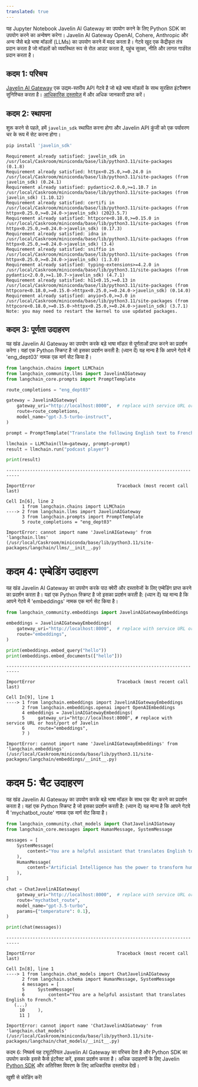 ```yaml
---
translated: true
---
```


यह Jupyter Notebook Javelin AI Gateway का उपयोग करने के लिए Python SDK का उपयोग करने का अन्वेषण करेगा।
Javelin AI Gateway OpenAI, Cohere, Anthropic और अन्य जैसे बड़े भाषा मॉडलों (LLMs) का उपयोग करने में मदद करता है।
गेटवे खुद एक केंद्रीकृत तंत्र प्रदान करता है जो मॉडलों को व्यवस्थित रूप से रोल आउट करता है, पहुंच सुरक्षा, नीति और लागत गार्डरेल प्रदान करता है।

## कदम 1: परिचय

[Javelin AI Gateway](https://www.getjavelin.io) एक उद्यम-स्तरीय API गेटवे है जो बड़े भाषा मॉडलों के साथ सुरक्षित इंटरैक्शन सुनिश्चित करता है। [आधिकारिक दस्तावेज़](https://docs.getjavelin.io) में और अधिक जानकारी प्राप्त करें।

## कदम 2: स्थापना

शुरू करने से पहले, हमें `javelin_sdk` स्थापित करना होगा और Javelin API कुंजी को एक पर्यावरण चर के रूप में सेट करना होगा।

```python
pip install 'javelin_sdk'
```

```output
Requirement already satisfied: javelin_sdk in /usr/local/Caskroom/miniconda/base/lib/python3.11/site-packages (0.1.8)
Requirement already satisfied: httpx<0.25.0,>=0.24.0 in /usr/local/Caskroom/miniconda/base/lib/python3.11/site-packages (from javelin_sdk) (0.24.1)
Requirement already satisfied: pydantic<2.0.0,>=1.10.7 in /usr/local/Caskroom/miniconda/base/lib/python3.11/site-packages (from javelin_sdk) (1.10.12)
Requirement already satisfied: certifi in /usr/local/Caskroom/miniconda/base/lib/python3.11/site-packages (from httpx<0.25.0,>=0.24.0->javelin_sdk) (2023.5.7)
Requirement already satisfied: httpcore<0.18.0,>=0.15.0 in /usr/local/Caskroom/miniconda/base/lib/python3.11/site-packages (from httpx<0.25.0,>=0.24.0->javelin_sdk) (0.17.3)
Requirement already satisfied: idna in /usr/local/Caskroom/miniconda/base/lib/python3.11/site-packages (from httpx<0.25.0,>=0.24.0->javelin_sdk) (3.4)
Requirement already satisfied: sniffio in /usr/local/Caskroom/miniconda/base/lib/python3.11/site-packages (from httpx<0.25.0,>=0.24.0->javelin_sdk) (1.3.0)
Requirement already satisfied: typing-extensions>=4.2.0 in /usr/local/Caskroom/miniconda/base/lib/python3.11/site-packages (from pydantic<2.0.0,>=1.10.7->javelin_sdk) (4.7.1)
Requirement already satisfied: h11<0.15,>=0.13 in /usr/local/Caskroom/miniconda/base/lib/python3.11/site-packages (from httpcore<0.18.0,>=0.15.0->httpx<0.25.0,>=0.24.0->javelin_sdk) (0.14.0)
Requirement already satisfied: anyio<5.0,>=3.0 in /usr/local/Caskroom/miniconda/base/lib/python3.11/site-packages (from httpcore<0.18.0,>=0.15.0->httpx<0.25.0,>=0.24.0->javelin_sdk) (3.7.1)
Note: you may need to restart the kernel to use updated packages.
```

## कदम 3: पूर्णता उदाहरण

यह खंड Javelin AI Gateway का उपयोग करके बड़े भाषा मॉडल से पूर्णताओं प्राप्त करने का प्रदर्शन करेगा। यहां एक Python स्क्रिप्ट है जो इसका प्रदर्शन करती है:
(ध्यान दें) यह मान्य है कि आपने गेटवे में 'eng_dept03' नामक एक मार्ग सेट किया है।

```python
from langchain.chains import LLMChain
from langchain_community.llms import JavelinAIGateway
from langchain_core.prompts import PromptTemplate

route_completions = "eng_dept03"

gateway = JavelinAIGateway(
    gateway_uri="http://localhost:8000",  # replace with service URL or host/port of Javelin
    route=route_completions,
    model_name="gpt-3.5-turbo-instruct",
)

prompt = PromptTemplate("Translate the following English text to French: {text}")

llmchain = LLMChain(llm=gateway, prompt=prompt)
result = llmchain.run("podcast player")

print(result)
```

```output
---------------------------------------------------------------------------

ImportError                               Traceback (most recent call last)

Cell In[6], line 2
      1 from langchain.chains import LLMChain
----> 2 from langchain.llms import JavelinAIGateway
      3 from langchain.prompts import PromptTemplate
      5 route_completions = "eng_dept03"

ImportError: cannot import name 'JavelinAIGateway' from 'langchain.llms' (/usr/local/Caskroom/miniconda/base/lib/python3.11/site-packages/langchain/llms/__init__.py)
```

# कदम 4: एम्बेडिंग उदाहरण

यह खंड Javelin AI Gateway का उपयोग करके पाठ क्वेरी और दस्तावेजों के लिए एम्बेडिंग प्राप्त करने का प्रदर्शन करता है। यहां एक Python स्क्रिप्ट है जो इसका प्रदर्शन करती है:
(ध्यान दें) यह मान्य है कि आपने गेटवे में 'embeddings' नामक एक मार्ग सेट किया है।

```python
from langchain_community.embeddings import JavelinAIGatewayEmbeddings

embeddings = JavelinAIGatewayEmbeddings(
    gateway_uri="http://localhost:8000",  # replace with service URL or host/port of Javelin
    route="embeddings",
)

print(embeddings.embed_query("hello"))
print(embeddings.embed_documents(["hello"]))
```

```output
---------------------------------------------------------------------------

ImportError                               Traceback (most recent call last)

Cell In[9], line 1
----> 1 from langchain.embeddings import JavelinAIGatewayEmbeddings
      2 from langchain.embeddings.openai import OpenAIEmbeddings
      4 embeddings = JavelinAIGatewayEmbeddings(
      5     gateway_uri="http://localhost:8000", # replace with service URL or host/port of Javelin
      6     route="embeddings",
      7 )

ImportError: cannot import name 'JavelinAIGatewayEmbeddings' from 'langchain.embeddings' (/usr/local/Caskroom/miniconda/base/lib/python3.11/site-packages/langchain/embeddings/__init__.py)
```

# कदम 5: चैट उदाहरण

यह खंड Javelin AI Gateway का उपयोग करके बड़े भाषा मॉडल के साथ एक चैट करने का प्रदर्शन करता है। यहां एक Python स्क्रिप्ट है जो इसका प्रदर्शन करती है:
(ध्यान दें) यह मान्य है कि आपने गेटवे में 'mychatbot_route' नामक एक मार्ग सेट किया है।

```python
from langchain_community.chat_models import ChatJavelinAIGateway
from langchain_core.messages import HumanMessage, SystemMessage

messages = [
    SystemMessage(
        content="You are a helpful assistant that translates English to French."
    ),
    HumanMessage(
        content="Artificial Intelligence has the power to transform humanity and make the world a better place"
    ),
]

chat = ChatJavelinAIGateway(
    gateway_uri="http://localhost:8000",  # replace with service URL or host/port of Javelin
    route="mychatbot_route",
    model_name="gpt-3.5-turbo",
    params={"temperature": 0.1},
)

print(chat(messages))
```

```output
---------------------------------------------------------------------------

ImportError                               Traceback (most recent call last)

Cell In[8], line 1
----> 1 from langchain.chat_models import ChatJavelinAIGateway
      2 from langchain.schema import HumanMessage, SystemMessage
      4 messages = [
      5     SystemMessage(
      6         content="You are a helpful assistant that translates English to French."
   (...)
     10     ),
     11 ]

ImportError: cannot import name 'ChatJavelinAIGateway' from 'langchain.chat_models' (/usr/local/Caskroom/miniconda/base/lib/python3.11/site-packages/langchain/chat_models/__init__.py)
```

कदम 6: निष्कर्ष
यह ट्यूटोरियल Javelin AI Gateway का परिचय देता है और Python SDK का उपयोग करके इससे कैसे इंटरैक्ट करें, इसका प्रदर्शन करता है।
अधिक उदाहरणों के लिए Javelin [Python SDK](https://www.github.com/getjavelin.io/javelin-python) और अतिरिक्त विवरण के लिए आधिकारिक दस्तावेज़ देखें।

खुशी से कोडिंग करें!
